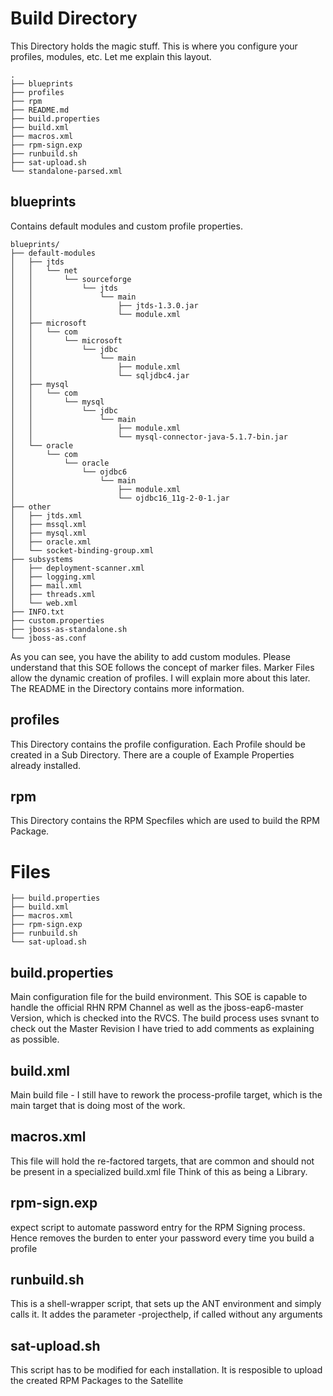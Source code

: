 Build Directory
===============
This Directory holds the magic stuff. This is where you configure your profiles, modules, etc. Let me explain this layout.

    .
    ├── blueprints
    ├── profiles
    ├── rpm
    ├── README.md
    ├── build.properties
    ├── build.xml
    ├── macros.xml
    ├── rpm-sign.exp
    ├── runbuild.sh
    ├── sat-upload.sh
    └── standalone-parsed.xml

blueprints
----------
Contains default modules and custom profile properties.

    blueprints/
    ├── default-modules
    │   ├── jtds
    │   │   └── net
    │   │       └── sourceforge
    │   │           └── jtds
    │   │               └── main
    │   │                   ├── jtds-1.3.0.jar
    │   │                   └── module.xml
    │   ├── microsoft
    │   │   └── com
    │   │       └── microsoft
    │   │           └── jdbc
    │   │               └── main
    │   │                   ├── module.xml
    │   │                   └── sqljdbc4.jar
    │   ├── mysql
    │   │   └── com
    │   │       └── mysql
    │   │           └── jdbc
    │   │               └── main
    │   │                   ├── module.xml
    │   │                   └── mysql-connector-java-5.1.7-bin.jar
    │   └── oracle
    │       └── com
    │           └── oracle
    │               └── ojdbc6
    │                   └── main
    │                       ├── module.xml
    │                       └── ojdbc16_11g-2-0-1.jar
    ├── other
    │   ├── jtds.xml
    │   ├── mssql.xml
    │   ├── mysql.xml
    │   ├── oracle.xml
    │   └── socket-binding-group.xml
    ├── subsystems
    │   ├── deployment-scanner.xml
    │   ├── logging.xml
    │   ├── mail.xml
    │   ├── threads.xml
    │   └── web.xml
    ├── INFO.txt
    ├── custom.properties
    ├── jboss-as-standalone.sh
    └── jboss-as.conf

As you can see, you have the ability to add custom modules. Please understand that this SOE follows the concept of
marker files. Marker Files allow the dynamic creation of profiles. I will explain more about this later. The README
in the Directory contains more information.

profiles
--------
This Directory contains the profile configuration. Each Profile should be created in a Sub Directory. There are a couple
of Example Properties already installed.

rpm
---
This Directory contains the RPM Specfiles which are used to build the RPM Package.

Files
=====

    ├── build.properties
    ├── build.xml
    ├── macros.xml
    ├── rpm-sign.exp
    ├── runbuild.sh
    └── sat-upload.sh

build.properties
----------------
Main configuration file for the build environment. This SOE is capable to handle the official RHN RPM Channel as well as
the jboss-eap6-master Version, which is checked into the RVCS. The build process uses svnant to check out the Master Revision
I have tried to add comments as explaining as possible.

build.xml
---------
Main build file - I still have to rework the process-profile target, which is the main target that is doing most of
the work.

macros.xml
----------
This file will hold the re-factored targets, that are common and should not be present in a specialized build.xml file
Think of this as being a Library.

rpm-sign.exp
------------
expect script to automate password entry for the RPM Signing process. Hence removes the burden to enter your password
every time you build a profile

runbuild.sh
-----------
This is a shell-wrapper script, that sets up the ANT environment and simply calls it. It addes the parameter
-projecthelp, if called without any arguments

sat-upload.sh
-------------
This script has to be modified for each installation. It is resposible to upload the created RPM Packages to the Satellite